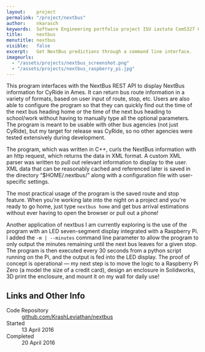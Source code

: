 ```yaml
---
layout:    project
permalink: "/project/nextbus"
author:    nkarasch
keywords:  Software Engineering portfolio project ISU iastate ComS327 C++ CyRide NextBus
title:     nextbus
menutitle: nextbus
visible:   false
excerpt:   Get NextBus predictions through a command line interface.
imageurls:
  - "/assets/projects/nextbus_screenshot.png"
  - "/assets/projects/nextbus_raspberry_pi.jpg"
--- 
```


This program interfaces with the NextBus REST API to display NextBus information for CyRide in Ames. It can return bus route information in a variety of formats, based on user input of route, stop, etc. Users are also able to configure the program so that they can quickly find out the time of the next bus heading home or the time of the next bus heading to school/work without having to manually type all the optional parameters. The program is meant to be usable with other bus agencies (not just CyRide), but my target for release was CyRide, so no other agencies were tested extensively during development.

The program, which was written in C++, curls the NextBus information with an http request, which returns the data in XML format. A custom XML parser was written to pull out relevant information to display to the user. XML data that can be reasonably cached and referenced later is saved in the directory “$HOME/.nextbus/” along with a configuration file with user-specific settings.

The most practical usage of the program is the saved route and stop feature. When you're working late into the night on a project and you're ready to go home, just type `nextbus home` and get bus arrival estimations without ever having to open the browser or pull out a phone!

Another application of nextbus I am currently exploring is the use of the program with an LED seven-segment display integrated with a Raspberry Pi. I added the `-m | --minutes` command line parameter to allow the program to only output the minutes remaining until the next bus leaves for a given stop. The program is then executed every 30 seconds from a python script running on the Pi, and the output is fed into the LED display. The proof of concept is operational — my next step is to move the logic to a Raspberry Pi Zero (a model the size of a credit card), design an enclosure in Solidworks, 3D print the enclosure, and mount it on my wall for daily use!

<div class="md-card shadow education">
    <div class="title icon-link">
        <h2>Links and Other Info</h2>
    </div>
    <dl class="coursework">
        <dt>Code Repository</dt>
        <dd><a href="https://github.com/KrashLeviathan/nextbus" target="_blank">
            github.com/KrashLeviathan/nextbus
        </a></dd>
        <dt>Started</dt>
        <dd>13 April 2016</dd>
        <dt>Completed</dt>
        <dd>20 April 2016</dd>
    </dl>
</div>
